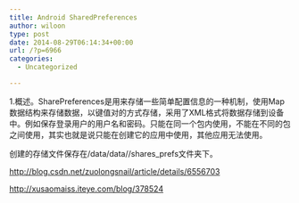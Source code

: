 ```yaml
---
title: Android SharedPreferences
author: wiloon
type: post
date: 2014-08-29T06:14:34+00:00
url: /?p=6966
categories:
  - Uncategorized

---
```

1.概述。SharePreferences是用来存储一些简单配置信息的一种机制，使用Map数据结构来存储数据，以键值对的方式存储，采用了XML格式将数据存储到设备中。例如保存登录用户的用户名和密码。只能在同一个包内使用，不能在不同的包之间使用，其实也就是说只能在创建它的应用中使用，其他应用无法使用。

创建的存储文件保存在/data/data/<package name>/shares_prefs文件夹下。

http://blog.csdn.net/zuolongsnail/article/details/6556703

http://xusaomaiss.iteye.com/blog/378524